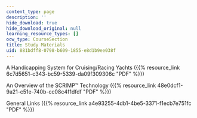 ```yaml
---
content_type: page
description: ''
hide_download: true
hide_download_original: null
learning_resource_types: []
ocw_type: CourseSection
title: Study Materials
uid: 881bdff8-0798-b609-1855-e8d1b9ee038f
---
```


A Handicapping System for Cruising/Racing Yachts ({{% resource_link 6c7d5651-c343-bc59-5339-da09f309306c "PDF" %}})

An Overview of the SCRIMP™ Technology ({{% resource_link 48e0dcf1-9a21-c51e-740b-cc08c4f1dfdf "PDF" %}})

General Links ({{% resource_link a4e93255-4db1-4be5-3371-f1ecb7e751fc "PDF" %}})